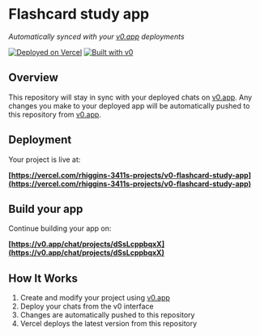 # Flashcard study app

*Automatically synced with your [v0.app](https://v0.app) deployments*

[![Deployed on Vercel](https://img.shields.io/badge/Deployed%20on-Vercel-black?style=for-the-badge&logo=vercel)](https://vercel.com/rhiggins-3411s-projects/v0-flashcard-study-app)
[![Built with v0](https://img.shields.io/badge/Built%20with-v0.app-black?style=for-the-badge)](https://v0.app/chat/projects/dSsLcppbqxX)

## Overview

This repository will stay in sync with your deployed chats on [v0.app](https://v0.app).
Any changes you make to your deployed app will be automatically pushed to this repository from [v0.app](https://v0.app).

## Deployment

Your project is live at:

**[https://vercel.com/rhiggins-3411s-projects/v0-flashcard-study-app](https://vercel.com/rhiggins-3411s-projects/v0-flashcard-study-app)**

## Build your app

Continue building your app on:

**[https://v0.app/chat/projects/dSsLcppbqxX](https://v0.app/chat/projects/dSsLcppbqxX)**

## How It Works

1. Create and modify your project using [v0.app](https://v0.app)
2. Deploy your chats from the v0 interface
3. Changes are automatically pushed to this repository
4. Vercel deploys the latest version from this repository